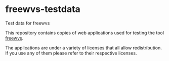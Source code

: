 # freewvs-testdata
Test data for freewvs

This repository contains copies of web applications used for testing the
tool [freewvs](https://source.schokokeks.org/freewvs/).

The applications are under a variety of licenses that all allow redistribution.
If you use any of them please refer to their respective licenses.
